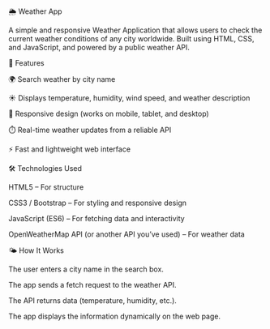 🌦️ Weather App

A simple and responsive Weather Application that allows users to check the current weather conditions of any city worldwide. Built using HTML, CSS, and JavaScript, and powered by a public weather API.

🚀 Features

🌍 Search weather by city name

☀️ Displays temperature, humidity, wind speed, and weather description

🎨 Responsive design (works on mobile, tablet, and desktop)

⏱️ Real-time weather updates from a reliable API

⚡ Fast and lightweight web interface

🛠️ Technologies Used

HTML5 – For structure

CSS3 / Bootstrap – For styling and responsive design

JavaScript (ES6) – For fetching data and interactivity

OpenWeatherMap API (or another API you’ve used) – For weather data

🌤️ How It Works

The user enters a city name in the search box.

The app sends a fetch request to the weather API.

The API returns data (temperature, humidity, etc.).

The app displays the information dynamically on the web page.
